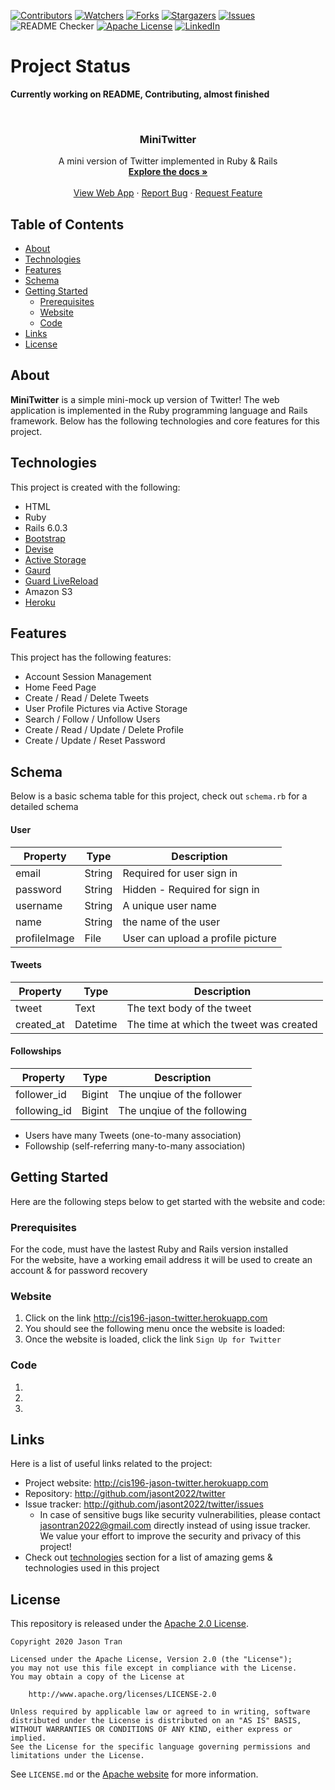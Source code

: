 <!-- Project Shields -->
<!--
*** Using markdown "reference style" links for readability.
*** Reference links are enclosed in brackets [ ] instead of parentheses ( ).
*** See the bottom of this document for the declaration of the reference variables
-->
[![Contributors][contributors-shield]][contributors-url]
[![Watchers][watchers-shield]][watchers-url]
[![Forks][forks-shield]][forks-url]
[![Stargazers][stars-shield]][stars-url]
[![Issues][issues-shield]][issues-url]
![README Checker](https://github.com/jasont2022/twitter/workflows/README%20URL%20Checker/badge.svg)
[![Apache License][license-shield]][license-url]
[![LinkedIn][linkedin-shield]][linkedin-url]

# Project Status
**Currently working on README, Contributing, almost finished**

<!-- PROJECT LOGO -->
<br />
<p align="center">
  <h3 align="center">MiniTwitter</h3>
  <p align="center">
    A mini version of Twitter implemented in Ruby & Rails
    <br />
    <a href="https://github.com/jasont2022/twitter"><strong>Explore the docs »</strong></a>
    <br />
    <br />
    <a href="https://cis196-jason-twitter.herokuapp.com/">View Web App</a>
    ·
    <a href="https://github.com/jasont2022/twitter/issues">Report Bug</a>
    ·
    <a href="https://github.com/jasont2022/twitter/issues">Request Feature</a>
  </p>
</p>

## Table of Contents
* [About](#about)
* [Technologies](#technologies)
* [Features](#features)
* [Schema](#schema)
* [Getting Started](#getting-started)
  * [Prerequisites](#prerequisites)
  * [Website](#website)
  * [Code](#code)
* [Links](#links)
* [License](#license)

## About
**MiniTwitter** is a simple mini-mock up version of Twitter! The web application is implemented in the Ruby programming language and Rails framework. Below has the following technologies and core features for this project.

## Technologies
This project is created with the following:
* HTML
* Ruby
* Rails 6.0.3
* [Bootstrap](https://getbootstrap.com/)
* [Devise](https://github.com/heartcombo/devise)
* [Active Storage](https://github.com/rails/rails/tree/master/activestorage)
* [Gaurd](https://rubygems.org/gems/guard) 
* [Guard LiveReload](https://rubygems.org/gems/guard-livereload)
* Amazon S3
* [Heroku](https://www.heroku.com/home)

## Features
This project has the following features:
* Account Session Management
* Home Feed Page
* Create / Read / Delete Tweets
* User Profile Pictures via Active Storage
* Search / Follow / Unfollow Users
* Create / Read / Update / Delete Profile
* Create / Update / Reset Password

## Schema
Below is a basic schema table for this project, check out `schema.rb` for a detailed schema
#### User
| Property      | Type     | Description |
| ------------- | -------- | ------------|
| email         | String   | Required for user sign in |
| password      | String   | Hidden - Required for sign in |
| username      | String   | A unique user name |
| name          | String   | the name of the user |
| profileImage  | File     | User can upload a profile picture |
#### Tweets
| Property      | Type     | Description |
| ------------- | -------- | ------------|
| tweet         | Text     | The text body of the tweet |
| created_at    | Datetime | The time at which the tweet was created |
#### Followships
| Property      | Type     | Description |
| ------------- | -------- | ------------|
| follower_id   | Bigint   | The unqiue of the follower |
| following_id  | Bigint   | The unqiue of the following |

* Users have many Tweets (one-to-many association)
* Followship (self-referring many-to-many association)

## Getting Started
Here are the following steps below to get started with the website and code:
### Prerequisites
For the code, must have the lastest Ruby and Rails version installed
</br>
For the website, have a working email address it will be used to create an account & for password recovery
### Website
1. Click on the link http://cis196-jason-twitter.herokuapp.com
2. You should see the following menu once the website is loaded:
3. Once the website is loaded, click the link `Sign Up for Twitter`

### Code
1.
2.
3.

## Links
Here is a list of useful links related to the project:
* Project website: http://cis196-jason-twitter.herokuapp.com
* Repository: http://github.com/jasont2022/twitter
* Issue tracker: http://github.com/jasont2022/twitter/issues
  * In case of sensitive bugs like security vulnerabilities, please contact jasontran2022@gmail.com directly instead of using issue tracker. We value your effort to improve the security and privacy of this project!
* Check out [technologies](#technologies) section for a list of amazing gems & technologies used in this project

## License
This repository is released under the [Apache 2.0 License][license-url]. 

```license
Copyright 2020 Jason Tran

Licensed under the Apache License, Version 2.0 (the "License");
you may not use this file except in compliance with the License.
You may obtain a copy of the License at

    http://www.apache.org/licenses/LICENSE-2.0

Unless required by applicable law or agreed to in writing, software
distributed under the License is distributed on an "AS IS" BASIS,
WITHOUT WARRANTIES OR CONDITIONS OF ANY KIND, either express or implied.
See the License for the specific language governing permissions and
limitations under the License.
```

See `LICENSE.md` or the [Apache website](http://www.apache.org/licenses/LICENSE-2.0) for more information.

<!-- Links -->
[contributors-shield]: https://img.shields.io/github/contributors/jasont2022/twitter.svg?color=brightgreen&style=flat-square
[contributors-url]: https://github.com/jasont2022/twitter/graphs/contributors
[watchers-shield]: https://img.shields.io/github/watchers/jasont2022/twitter?style=flat-square
[watchers-url]: https://github.com/jasont2022/twitter/watchers
[forks-shield]: https://img.shields.io/github/forks/jasont2022/twitter.svg?style=flat-square
[forks-url]: https://github.com/jasont2022/twitter/network/members
[stars-shield]: https://img.shields.io/github/stars/jasont2022/twitter.svg?style=flat-square
[stars-url]: https://github.com/jasont2022/twitter/stargazers
[issues-shield]: https://img.shields.io/github/issues/jasont2022/twitter?color=success&style=flat-square
[issues-url]: https://github.com/jasont2022/twitter/issues
[license-shield]: https://img.shields.io/github/license/jasont2022/twitter?style=flat-square
[license-url]: https://github.com/jasont2022/twitter/blob/master/LICENSE.md
[linkedin-shield]: https://img.shields.io/badge/-LinkedIn-black.svg?style=flat-square&logo=linkedin&colorB=555
[linkedin-url]: https://linkedin.com/in/jasontran2022
